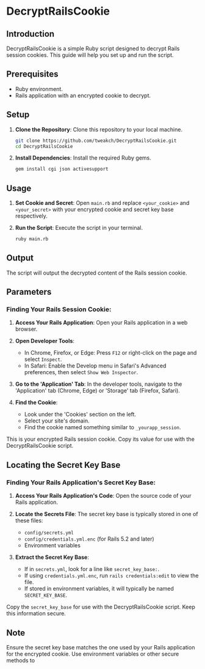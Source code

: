 # DecryptRailsCookie

## Introduction
DecryptRailsCookie is a simple Ruby script designed to decrypt Rails session cookies. This guide will help you set up and run the script.

## Prerequisites
- Ruby environment.
- Rails application with an encrypted cookie to decrypt.

## Setup
1. **Clone the Repository**: Clone this repository to your local machine.
   ```bash
   git clone https://github.com/tweakch/DecryptRailsCookie.git
   cd DecryptRailsCookie
   ```

2. **Install Dependencies**: Install the required Ruby gems.
   ```bash
   gem install cgi json activesupport
   ```

## Usage
1. **Set Cookie and Secret**: Open `main.rb` and replace `<your_cookie>` and `<your_secret>` with your encrypted cookie and secret key base respectively.

2. **Run the Script**: Execute the script in your terminal.
   ```bash
   ruby main.rb
   ```

## Output
The script will output the decrypted content of the Rails session cookie.

## Parameters

### Finding Your Rails Session Cookie:
1. **Access Your Rails Application**: Open your Rails application in a web browser.

2. **Open Developer Tools**:
   - In Chrome, Firefox, or Edge: Press `F12` or right-click on the page and select `Inspect`.
   - In Safari: Enable the Develop menu in Safari's Advanced preferences, then select `Show Web Inspector`.

3. **Go to the 'Application' Tab**: In the developer tools, navigate to the 'Application' tab (Chrome, Edge) or 'Storage' tab (Firefox, Safari).

4. **Find the Cookie**:
   - Look under the 'Cookies' section on the left.
   - Select your site's domain.
   - Find the cookie named something similar to `_yourapp_session`.

This is your encrypted Rails session cookie. Copy its value for use with the DecryptRailsCookie script.

## Locating the Secret Key Base

### Finding Your Rails Application's Secret Key Base:
1. **Access Your Rails Application's Code**: Open the source code of your Rails application.

2. **Locate the Secrets File**: The secret key base is typically stored in one of these files:
   - `config/secrets.yml`
   - `config/credentials.yml.enc` (for Rails 5.2 and later)
   - Environment variables

3. **Extract the Secret Key Base**:
   - If in `secrets.yml`, look for a line like `secret_key_base:`.
   - If using `credentials.yml.enc`, run `rails credentials:edit` to view the file.
   - If stored in environment variables, it will typically be named `SECRET_KEY_BASE`.

Copy the `secret_key_base` for use with the DecryptRailsCookie script. Keep this information secure.

## Note
Ensure the secret key base matches the one used by your Rails application for the encrypted cookie. Use environment variables or other secure methods to
